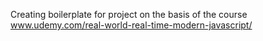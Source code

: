Creating boilerplate for project on the basis of the course www.udemy.com/real-world-real-time-modern-javascript/
